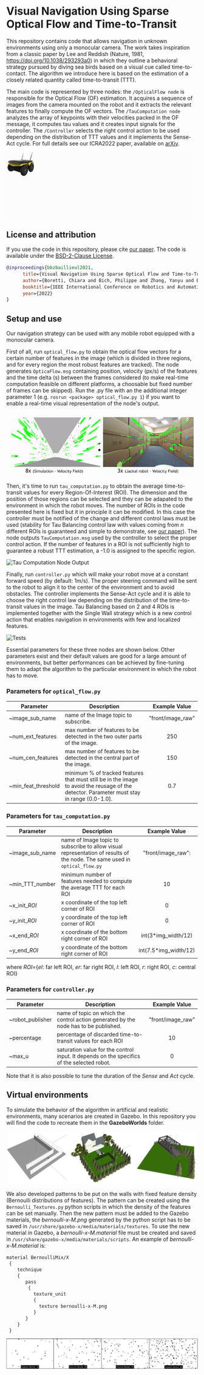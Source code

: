 # Visual Navigation Using Sparse Optical Flow and Time-to-Transit

This repository contains code that allows navigation in unknown environments using only a monocular camera. The  work  takes  inspiration  from a  classic  paper  by  Lee  and  Reddish  (Nature,  1981, https://doi.org/10.1038/293293a0) in which they outline a behavioral strategy pursued by diving sea birds based on a visual cue called time-to-contact. The algorithm we introduce here is based on the estimation of a closely related quantity called time-to-transit (TTT).

The main code is represented by three nodes: the `/OpticalFlow node` is  responsible  for  the  Optical Flow (OF) estimation.  It  acquires  a  sequence  of  images  from the  camera  mounted  on  the  robot  and  it  extracts the  relevant  features  to  finally  compute  the  OF vectors. The `/TauComputation node` analyzes the array of keypoints with their velocities packed in the OF message, it computes tau values and it creates input signals for the controller. The `/Controller` selects the right control action to be used depending on the distribution of TTT values and it implements the Sense-Act cycle. For full details see our ICRA2022 paper, available on [arXiv](https://www.baillieul.org/Robotics/ICRA22_0387_Submission.pdf).

![Architecture Overview](assets/ICRArch2022.gif)

## License and attribution

If you use the code in this repository, please cite [our paper](https://www.baillieul.org/Robotics/ICRA22_0387_Submission.pdf). The code is available under the [BSD-2-Clause License](./LICENSE).

```bibtex
@inproceedings{bbzbaillieul2021,
      title={Visual Navigation Using Sparse Optical Flow and Time-to-Transit},
      author={Boretti, Chiara and Bich, Philippe and Zhang, Yanyu and Baillieul, John},
      booktitle={IEEE International Conference on Robotics and Automation},
      year={2022}
}
```

## Setup and use

Our navigation strategy can be used with any mobile robot equipped with a monocular camera.

First of all, run `optical_flow.py` to obtain the optical flow vectors for a certain number of features in the image (which is divided in three regions, and for every region the most robust features are tracked). The node generates `OpticaFlow.msg` containing position, velocity (px/s) of the features and the time delta (s) between the frames considered (to make real-time computation feasible on different platforms, a choosable but fixed number of frames can be skipped). Run the .py file with an the additional integer parameter 1 (e.g. `rosrun <package> optical_flow.py 1`) if you want to enable a real-time visual representation of the node's output.

![OF Node Output](assets/OFNode.gif)

Then, it's time to run `tau_computation.py` to obtain the average time-to-transit values for every Region-Of-Interest (ROI). The dimension and the position of those regions can be selected and they can be adapated to the environment in which the robot moves. The number of ROIs in the code presented here is fixed but it in principle it can be modified. In this case the controller must be notified of the change and different control laws must be used (stability for Tau Balancing control law with values coming from *n* different ROIs is guaranteed and simple to demonstrate, see [our paper](https://www.baillieul.org/Robotics/ICRA22_0387_Submission.pdf)). The node outputs `TauComputation.msg` used by the controller to select the proper control action. If the number of features in a ROI is not sufficiently high to guarantee a robust TTT estimation, a -1.0 is assigned to the specific region.

![Tau Computation Node Output](assets/tttnode.gif)

Finally, run `controller.py` which will make your robot move at a constant forward speed (by default: 1m/s). The proper steering command will be sent to the robot to align it to the center of the environment and to avoid obstacles. The controller implements the Sense-Act cycle and it is able to choose the right control law depending on the distribution of the time-to-transit values in the image. Tau Balancing based on 2 and 4 ROIs is implemented together with the Single Wall strategy which is a new control action that enables navigation in environments with few and localized features.

![Tests](assets/tests.gif)

Essential parameters for these three nodes are shown below. Other parameters exist and their default values are good for a large amount of environments, but better performances can be achieved by fine-tuning them to adapt the algorithm to the particular environment in which the robot has to move.

### Parameters for `optical_flow.py`

| Parameter            | Description                                                                                                   |    Example Value  |
| -------------------- | ------------------------------------------------------------------------------------------------------------- | :---------------: |
| ~image_sub_name      | name of the Image topic to subscribe.                                                                         | "front/image_raw" |
| ~num_ext_features    | max number of features to be detected in the two outer parts of the image.                                    |        250        |
| ~num_cen_features    | max number of features to be detected in the central part of the image.                                       |        150        |
| ~min_feat_threshold  | minimum % of tracked features that must still be in the image to avoid the reusage of the detector. Parameter must stay in range (0.0-1.0].      |        0.7        |

### Parameters for `tau_computation.py`

| Parameter            | Description                                                                                                   |        Example Value      |
| -------------------- | ------------------------------------------------------------------------------------------------------------- | :-----------------------: |
| ~image_sub_name      | name of Image topic to subscribe to allow visual representation of results of the node. The same used in `optical_flow.py` | "front/image_raw": |
| ~min_TTT_number      | minimum number of features needed to compute the average TTT for each ROI                                     |             10            |
| ~x_init_*ROI*        | x coordinate of the top left corner of ROI                                                                    |              0            |
| ~y_init_*ROI*        | y coordinate of the top left corner of ROI                                                                    |              0            |
| ~x_end_*ROI*         | x coordinate of the bottom right corner of ROI                                                                | int(3\*img_width/12)      |
| ~y_end_*ROI*         | y coordinate of the bottom right corner of ROI                                                                | int(7.5\*img_width/12)    |

where *ROI*={*el*: far left ROI, *er*: far right ROI, *l*: left ROI, *r*: right ROI, *c*: central ROI}

### Parameters for `controller.py`

| Parameter            | Description                                                                                                   |        Example Value      |
| -------------------- | ------------------------------------------------------------------------------------------------------------- | :-----------------------: |
| ~robot_publisher     | name of topic on which the control action generated by the node has to be published.                          | "front/image_raw" 
| ~percentage          | percentage of discarded time-to-transit values for each ROI                                                   |             10           
| ~max_u               | saturation value for the control input. It depends on the specifics of the selected robot.                    |              0            |

Note that it is also possible to tune the duration of the *Sense* and *Act* cycle.

## Virtual environments
To simulate the behavior of the algorithm in artificial and realistic environments, many scenarios are created in Gazebo. In this repository you will find the code to recreate them in the **GazeboWorlds** folder.  

![Gazebo Environment](assets/Environments.jpg)

We also developed patterns to be put on the walls with fixed feature density (Bernoulli distributions of features). The pattern can be created using the `Bernoulli_Textures.py` python scripts in which the density of the features can be set manually. Then the new pattern must be added to the Gazebo materials, the *bernoulli-x-M.png* generated by the python script has to be saved in `/usr/share/gazebo-x/media/materials/textures`. To use the new material in Gazebo, a *bernoulli-x-M.material* file must be created and saved in `/usr/share/gazebo-x/media/materials/scripts`. An example of *bernoulli-x-M.material* is:
```
material BernoulliMix/X
 {
    technique
    {
       pass
        {
          texture_unit
          {
            texture bernoulli-x-M.png
          }
       }  
    }
 }
 ```
 ![Features density](assets/FeaturesDensity.png)
